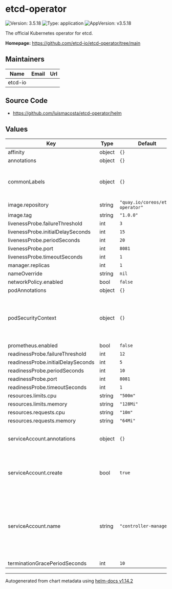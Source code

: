 # etcd-operator

![Version: 3.5.18](https://img.shields.io/badge/Version-3.5.18-informational?style=flat-square) ![Type: application](https://img.shields.io/badge/Type-application-informational?style=flat-square) ![AppVersion: v3.5.18](https://img.shields.io/badge/AppVersion-v3.5.18-informational?style=flat-square)

The official Kubernetes operator for etcd.

**Homepage:** <https://github.com/etcd-io/etcd-operator/tree/main>

## Maintainers

| Name | Email | Url |
| ---- | ------ | --- |
| etcd-io |  |  |

## Source Code

* <https://github.com/luismacosta/etcd-operator/helm>

## Values

| Key | Type | Default | Description |
|-----|------|---------|-------------|
| affinity | object | `{}` |  |
| annotations | object | `{}` |  |
| commonLabels | object | `{}` | Labels that get applied to every resource's metadata |
| image.repository | string | `"quay.io/coreos/etcd-operator"` |  |
| image.tag | string | `"1.0.0"` |  |
| livenessProbe.failureThreshold | int | `3` |  |
| livenessProbe.initialDelaySeconds | int | `15` |  |
| livenessProbe.periodSeconds | int | `20` |  |
| livenessProbe.port | int | `8081` |  |
| livenessProbe.timeoutSeconds | int | `1` |  |
| manager.replicas | int | `1` |  |
| nameOverride | string | `nil` |  |
| networkPolicy.enabled | bool | `false` |  |
| podAnnotations | object | `{}` |  |
| podSecurityContext | object | `{}` | [Pod security context](https://kubernetes.io/docs/tasks/configure-pod-container/security-context/#set-the-security-context-for-a-pod) configuration. To remove the default, set it to null (or `~`). |
| prometheus.enabled | bool | `false` |  |
| readinessProbe.failureThreshold | int | `12` |  |
| readinessProbe.initialDelaySeconds | int | `5` |  |
| readinessProbe.periodSeconds | int | `10` |  |
| readinessProbe.port | int | `8081` |  |
| readinessProbe.timeoutSeconds | int | `1` |  |
| resources.limits.cpu | string | `"500m"` |  |
| resources.limits.memory | string | `"128Mi"` |  |
| resources.requests.cpu | string | `"10m"` |  |
| resources.requests.memory | string | `"64Mi"` |  |
| serviceAccount.annotations | object | `{}` | Annotations to add to the service account |
| serviceAccount.create | bool | `true` | Specifies whether a service account should be created |
| serviceAccount.name | string | `"controller-manager"` | The name of the service account to use. If not set and create is true, a name is generated using the fullname template |
| terminationGracePeriodSeconds | int | `10` |  |

----------------------------------------------
Autogenerated from chart metadata using [helm-docs v1.14.2](https://github.com/norwoodj/helm-docs/releases/v1.14.2)
